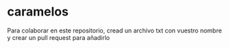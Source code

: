 # caramelos
Para colaborar en este repositorio, cread un archivo txt con vuestro nombre y crear un pull request para añadirlo